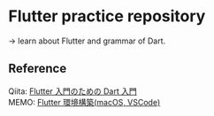 # Flutter practice repository

-> learn about Flutter and grammar of Dart.

## Reference

Qiita: [Flutter 入門のための Dart 入門](https://qiita.com/teradonburi/items/913fb8c311b9f2bdb1dd)  
MEMO: [Flutter 環境構築(macOS, VSCode)](https://dev-harold.net/posts/20200908)
